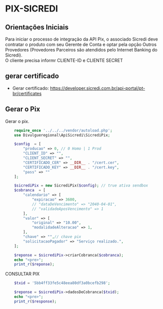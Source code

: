 # PIX-SICREDI

## Orientações Iniciais

Para iniciar o processo de integração da API Pix, o associado Sicredi deve contratar o produto com seu Gerente de Conta e optar pela opção Outros Provedores (Provedores Parceiros são atendidos pelo Internet Banking do Sicredi).<br>
O cliente precisa informr CLIENTE-ID e CLIENTE SECRET

## gerar certificado

- Gerar certificado: https://developer.sicredi.com.br/api-portal/pt-br/certificates

## Gerar o Pix

Gerar o pix.

```php
    require_once '../../../vendor/autoload.php';
    use Divulgueregional\ApiSicredi\SicrediPix;

    $config  = [
        "producao" => 0, // 0 Homo | 1 Prod
        "CLIENT_ID" => "",
        "CLIENT_SECRET" => "",
        "CERTIFICADO_CER" => __DIR__ . "/cert.cer",
        "CERTIFICADO_KEY" => __DIR__ . "/cert.key",
        "pass" => ""
    ];

    $sicrediPix = new SicrediPix($config); // true ativa sendbox
    $cobranca  = [
        "calendario" => [
            "expiracao" => 3600,
            // "dataDeVencimento" => "2040-04-01",
            // "validadeAposVencimento" => 1
        ],
        "valor" => [
            "original" => "10.00",
            "modalidadeAlteracao" => 1,
        ],
        "chave" => "",// chave pix
        "solicitacaoPagador" => "Serviço realizado.",
    ];

    $reponse = $sicrediPix->criarCobranca($cobranca);
    echo "<pre>";
    print_r($reponse);
```

CONSULTAR PIX

```php
    $txid = '5bb4ff33fe5c48eea80df3a0bcefb298';

    $reponse = $sicrediPix->dadosDeCobranca($txid);
    echo "<pre>";
    print_r($response);
```
